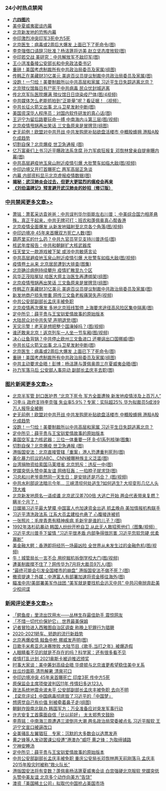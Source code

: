 <div class="catlist">
<h3>24小时热点禁闻</h3>
<ul>
<li><b><a href="64photo" target="_blank">六四图片</a></b></li>
<li><a href="https://github.com/fqnews/bnews/blob/master/cbnews/20200616/783481.md">美中夏威夷密谈内幕</a></li>
<li><a href="https://github.com/fqnews/bnews/blob/master/ssgc/20200616/783446.md">北京新发地的恐怖内幕</a></li>
<li><a href="https://github.com/fqnews/bnews/blob/master/headline/20200616/1345729.md">中印激烈冲突印军3死中方5死</a></li>
<li><a href="https://github.com/fqnews/bnews/blob/master/cbnews/20200616/1345680.md">北京医生：病毒或2周后大爆发 上面已下了死命令(图)</a></li>
<li><a href="https://github.com/fqnews/bnews/blob/master/cbnews/20200616/1345566.md">李克强借口请辞习批准？杨洁篪将访美 赵立坚态度放软(图)</a></li>
<li><a href="https://github.com/fqnews/bnews/blob/master/cbnews/20200616/1345640.md">中印若交战 美研究：中共解放军不敌印军(图)</a></li>
<li><a href="https://github.com/fqnews/bnews/blob/master/cbnews/20200616/783476.md">王小洪准备接公安部长和中央政法委书记</a></li>
<li><a href="https://github.com/fqnews/bnews/blob/master/cbnews/20200616/1345673.md">重磅！美国考虑制裁所有中共政治局委员及家属(组图)</a></li>
<li><a href="https://github.com/fqnews/bnews/blob/master/cbnews/20200616/1345732.md">传韩正在美藏财31亿美元 美逾百议员提议制裁中共政治局委员及家属(图)</a></li>
<li><a href="https://github.com/fqnews/bnews/blob/master/topimagenews/20200616/1345746.md">没跑！一勺烩！美要制裁所以中共高层和家属 习近平生日失踪逃离北京？</a></li>
<li><a href="https://github.com/fqnews/bnews/blob/master/comments/20200616/1345422.md">北京殡仪馆每日有尸死于中共病毒  民众忧封城逃离</a></li>
<li><a href="https://github.com/fqnews/bnews/blob/master/cbnews/20200616/1345580.md">传北京军队医院爆满 殡仪馆日日烧染疫尸体(图/4视频)</a></li>
<li><a href="https://github.com/fqnews/bnews/blob/master/cbnews/20200616/1345423.md">中共媒体怎么老能抓拍到“正能量”呢？看证据！（视频）</a></li>
<li><a href="https://github.com/fqnews/bnews/blob/master/cbnews/20200616/1345681.md">中共长征火箭又出事 北斗卫星发射中断(图)</a></li>
<li><a href="https://github.com/fqnews/bnews/blob/master/cnnews/20200616/1345432.md">美国资深华人程序员：对国内软件研发的真心话(图)</a></li>
<li><a href="https://github.com/fqnews/bnews/blob/master/cbnews/20200616/1345581.md">王沪宁为留后路要玩命一搏 中南海内斗第三层(图/视频)</a></li>
<li><a href="https://github.com/fqnews/bnews/blob/master/cbnews/20200616/1345737.md">北京疫情甩锅再出笑话 三文鱼原来是冒牌货(组图)</a></li>
<li><a href="https://github.com/fqnews/bnews/blob/master/topimagenews/20200616/1345778.md">史无前例！欧盟对中共开战 中共发购房补贴欲盘活楼市 中概股蜂拥 港股A股化成趋势</a></li>
<li><a href="https://github.com/fqnews/bnews/blob/master/topimagenews/20200616/1345667.md">切割自保？北京爆疫 世卫急通报 (图)</a></li>
<li><a href="https://github.com/fqnews/bnews/blob/master/cbnews/20200616/1345619.md">亿万富豪们上书习近平曝政法系贪腐 孙力军疯狂报复 邓恢林曾亲自提审曝内幕(图)</a></li>
<li><a href="https://github.com/fqnews/bnews/blob/master/cbnews/20200616/1345748.md">中共高层避疫地玉泉山附近疫情引爆 大批警车如临大敌(图/视频)</a></li>
<li><a href="https://github.com/fqnews/bnews/blob/master/headline/20200616/1345726.md">中印边境又开打首曝死亡 两军高层正急谈</a></li>
<li><a href="https://github.com/fqnews/bnews/blob/master/cbnews/20200616/1345501.md">内幕 内部资料显示北京虚报疫情数据(图)</a></li>
<li><b><a href="https://github.com/fqnews/bnews/blob/master/comments/20200211/1275071.md" target="_blank">揭秘：武汉肺炎会过去，但更大更猛烈的瘟疫会再来</a></b></li>
<li><b><a href="https://github.com/fqnews/bnews/blob/master/comments/20200207/1272816.md" target="_blank">《刘伯温碑记》预言避开武汉肺炎的妙招（修订版）</a></b></li>
</ul>
</div>

<div class="catlist">
<h3><a href="https://github.com/fqnews/bnews/blob/master/cbnews/" target="_blank">中共禁闻</a><span><a href="https://github.com/fqnews/bnews/blob/master/cbnews/" target="_blank" rel="nofollow">更多文章>></a></span></h3>
<ul>
<li><a href="https://github.com/fqnews/bnews/blob/master/cbnews/20200616/1345837.md" target="_blank">萧铭：萧茗采访袁爸爸：中共误判华尔街能左右川普； 中美综合国力相差悬殊，真正干起来，中共无牌可打；班农和蓬佩奥真心帮香港</a></li>
<li><a href="https://github.com/fqnews/bnews/blob/master/cbnews/20200616/1345823.md" target="_blank">北京疫情全面爆发 从新发地辐射至北京各个角落(图/视频)</a></li>
<li><a href="https://github.com/fqnews/bnews/blob/master/cbnews/20200616/1345815.md" target="_blank">中印边境冲 45年来首曝双方死亡人数(图)</a></li>
<li><a href="https://github.com/fqnews/bnews/blob/master/cbnews/20200616/1345814.md" target="_blank">葫芦里买的什么药？中共九官员罕见支持川普连任(图)</a></li>
<li><a href="https://github.com/fqnews/bnews/blob/master/cbnews/20200616/1345750.md" target="_blank">核武年度报告：中共和朝鲜扩大核武器库</a></li>
<li><a href="https://github.com/fqnews/bnews/blob/master/cbnews/20200616/1345749.md" target="_blank">任天堂又一款游戏被下架 或涉中共敏感言论</a></li>
<li><a href="https://github.com/fqnews/bnews/blob/master/cbnews/20200616/1345748.md" target="_blank">中共高层避疫地玉泉山附近疫情引爆 大批警车如临大敌(图/视频)</a></li>
<li><a href="https://github.com/fqnews/bnews/blob/master/cbnews/20200616/1345747.md" target="_blank">疫情卷土从来 北京居民遭到大排查(图集)</a></li>
<li><a href="https://github.com/fqnews/bnews/blob/master/cbnews/20200616/1345739.md" target="_blank">北京确诊病例持续攀升 疫情扩散至九个区</a></li>
<li><a href="https://github.com/fqnews/bnews/blob/master/cbnews/20200616/1345738.md" target="_blank">风华正茂陷冤狱 哈医大原主治医生再遭绑架(组图)</a></li>
<li><a href="https://github.com/fqnews/bnews/blob/master/cbnews/20200616/1345737.md" target="_blank">北京疫情甩锅再出笑话 三文鱼原来是冒牌货(组图)</a></li>
<li><a href="https://github.com/fqnews/bnews/blob/master/cbnews/20200616/1345732.md" target="_blank">传韩正在美藏财31亿美元 美逾百议员提议制裁中共政治局委员及家属(图)</a></li>
<li><a href="https://github.com/fqnews/bnews/blob/master/cbnews/20200616/1345727.md" target="_blank">新发地商户损失惨重 网传三文鱼老板痛哭失声(视频)</a></li>
<li><a href="https://github.com/fqnews/bnews/blob/master/cbnews/20200616/1345720.md" target="_blank">中共公安部副部长孟庆丰被免职</a></li>
<li><a href="https://github.com/fqnews/bnews/blob/master/cbnews/20200616/1345719.md" target="_blank">北京疫情再次爆发 多地北京班线暂停 上海要求途径高风险区集中隔离(图)</a></li>
<li><a href="https://github.com/fqnews/bnews/blob/master/comments/20200616/1345658.md" target="_blank">定中所见：薛平贵与王宝钏爱情故事的原始版本</a></li>
<li><a href="https://github.com/fqnews/bnews/blob/master/cbnews/20200616/1345708.md" target="_blank">大陆民众对中共失望 声明退党(图)</a></li>
<li><a href="https://github.com/fqnews/bnews/blob/master/cbnews/20200616/1345704.md" target="_blank">天灾示警！老天是想把整个国淹掉吗？(图/视频)</a></li>
<li><a href="https://github.com/fqnews/bnews/blob/master/cbnews/20200616/1345703.md" target="_blank">谁还敢来北京！返京列车一人坐一节车厢(图/视频)</a></li>
<li><a href="https://github.com/fqnews/bnews/blob/master/cbnews/20200616/1345697.md" target="_blank">决心让鱼背锅？中共停止欧州三文鱼进口 还嘲讽出口国挪威(图)</a></li>
<li><a href="https://github.com/fqnews/bnews/blob/master/cbnews/20200616/1345681.md" target="_blank">中共长征火箭又出事 北斗卫星发射中断(图)</a></li>
<li><a href="https://github.com/fqnews/bnews/blob/master/cbnews/20200616/1345680.md" target="_blank">北京医生：病毒或2周后大爆发 上面已下了死命令(图)</a></li>
<li><a href="https://github.com/fqnews/bnews/blob/master/cbnews/20200616/1345673.md" target="_blank">重磅！美国考虑制裁所有中共政治局委员及家属(组图)</a></li>
<li><a href="https://github.com/fqnews/bnews/blob/master/cbnews/20200616/1345668.md" target="_blank">中共主动要求会晤！彭博：杨洁篪与蓬佩奥周三在夏威夷会晤(图)</a></li>
<li><a href="https://github.com/fqnews/bnews/blob/master/cbnews/20200616/1345666.md" target="_blank">孙力军落马后 公安部人事异动 副部长孟庆丰去职(图)</a></li>

</ul>
</div>
<div class="catlist">
<h3><a href="https://github.com/fqnews/bnews/blob/master/topimagenews/" target="_blank">图片新闻</a><span><a href="https://github.com/fqnews/bnews/blob/master/topimagenews/" target="_blank" rel="nofollow">更多文章>></a></span></h3>
<ul>
<li><a href="https://github.com/fqnews/bnews/blob/master/topimagenews/20200616/1345847.md" target="_blank">北京半军管 封口医护界 “北京下死令 军方全面遭殃 新发地疫情涉及上百万人”</a></li>
<li><a href="https://github.com/fqnews/bnews/blob/master/topimagenews/20200616/1345791.md" target="_blank">习李斗 政府支持李克强 失业率5.9%？专家：实际超25% 华为拟裁员5成涉9万人报导全被删</a></li>
<li><a href="https://github.com/fqnews/bnews/blob/master/topimagenews/20200616/1345778.md" target="_blank">史无前例！欧盟对中共开战 中共发购房补贴欲盘活楼市 中概股蜂拥 港股A股化成趋势</a></li>
<li><a href="https://github.com/fqnews/bnews/blob/master/topimagenews/20200616/1345746.md" target="_blank">没跑！一勺烩！美要制裁所以中共高层和家属 习近平生日失踪逃离北京？</a></li>
<li><a href="https://github.com/fqnews/bnews/blob/master/comments/20200616/1345658.md" target="_blank">定中所见：薛平贵与王宝钏爱情故事的原始版本</a></li>
<li><a href="https://github.com/fqnews/bnews/blob/master/topimagenews/20200616/1345679.md" target="_blank">美国空军主力核武器：三位一体重要一环 B-61系列核弹(图集)</a></li>
<li><a href="https://github.com/fqnews/bnews/blob/master/topimagenews/20200616/1345667.md" target="_blank">切割自保？北京爆疫 世卫急通报 (图)</a></li>
<li><a href="https://github.com/fqnews/bnews/blob/master/topimagenews/20200616/1345495.md" target="_blank">港版国安法：北京直接管辖「重案」港人恐遭重判死刑(图)</a></li>
<li><a href="https://github.com/fqnews/bnews/blob/master/topimagenews/20200615/1345332.md" target="_blank">美化暴力抗议的ABC、CNN被曝种族主义泛滥(图)</a></li>
<li><a href="https://github.com/fqnews/bnews/blob/master/topimagenews/20200615/1345331.md" target="_blank">台湾捐物资给索国马莱塔省 北京怒斥：违反一中(图)</a></li>
<li><a href="https://github.com/fqnews/bnews/blob/master/topimagenews/20200615/1345330.md" target="_blank">党媒突低头赞中美友谊 网络狂轰：一掐脖子就求饶(图)</a></li>
<li><a href="https://github.com/fqnews/bnews/blob/master/topimagenews/20200615/1345329.md" target="_blank">习总和川老爷竟然同一天生日：是安排还是巧合？ (图/视频)</a></li>
<li><a href="https://github.com/fqnews/bnews/blob/master/topimagenews/20200615/1345297.md" target="_blank">中共水利部说法暗示今年&#8230; 三峡溃坝何处逃生?如何逃生? 大坝变形几亿人头顶大难</a></li>
<li><a href="https://github.com/fqnews/bnews/blob/master/topimagenews/20200615/1345231.md" target="_blank">北京新发地原名一语成谶 北京武汉差700倍 大逃亡开始 两会代表带来复燃？瞒半个月了！</a></li>
<li><a href="https://github.com/fqnews/bnews/blob/master/topimagenews/20200615/1345204.md" target="_blank">日媒揭习近平最大梦魇 中国富人也加速资金出逃 抓孟晚舟 美加情报机构联手</a></li>
<li><a href="https://github.com/fqnews/bnews/blob/master/topimagenews/20200615/1345164.md" target="_blank">习近平清洗政法系 江系大员孟建柱也悬了 心腹接连被抓</a></li>
<li><a href="https://github.com/fqnews/bnews/blob/master/topimagenews/20200615/1345133.md" target="_blank">一张照片：毛岸青患有精神疾病 毛新宇是谁的儿子？(图)</a></li>
<li><a href="https://github.com/fqnews/bnews/blob/master/topimagenews/20200615/1345118.md" target="_blank">1992年洛杉矶暴动 韩国人纷纷开枪自卫 从此无人敢招惹他们（图集/视频）</a></li>
<li><a href="https://github.com/fqnews/bnews/blob/master/topimagenews/20200615/1345099.md" target="_blank">习近平求川普手下留情 “习近平很矛盾 内部争得很厉害 习近平忽软忽硬 优柔寡断”</a></li>
<li><a href="https://github.com/fqnews/bnews/blob/master/topimagenews/20200615/1345098.md" target="_blank">美金融大鳄：香港即将经历一场最凶险 全世界从未发生过的金融危机(图/视频)</a></li>
<li><a href="https://github.com/fqnews/bnews/blob/master/topimagenews/20200615/1345004.md" target="_blank">牛！城管局长一言不合 用挖掘机拆倒学校大门(图/视频)</a></li>
<li><a href="https://github.com/fqnews/bnews/blob/master/topimagenews/20200615/1344970.md" target="_blank">遭美制裁撑不住了？网传华为7月将大裁员9万人(图)</a></li>
<li><a href="https://github.com/fqnews/bnews/blob/master/topimagenews/20200615/1344926.md" target="_blank">“最终可能会引发全国楼市的崩盘” 港版国安法不做不死？(图)</a></li>
<li><a href="https://github.com/fqnews/bnews/blob/master/topimagenews/20200614/1344847.md" target="_blank">撤资提速？外媒：中港富人有部署加速将资金移往海外(图)</a></li>
<li><a href="https://github.com/fqnews/bnews/blob/master/topimagenews/20200614/1344845.md" target="_blank">瞄准中共!美部署美军作战团 “美军就是要找机会迅灭中共” 中共闪电抛弃赴美少校间谍</a></li>

</ul>
</div>
<div class="catlist">
<h3><a href="https://github.com/fqnews/bnews/blob/master/comments/" target="_blank">新闻评论</a><span><a href="https://github.com/fqnews/bnews/blob/master/comments/" target="_blank" rel="nofollow">更多文章>></a></span></h3>
<ul>
<li><a href="https://github.com/fqnews/bnews/blob/master/comments/20200617/1345923.md" target="_blank">「鳄鱼皮」里流出饮用水——丛林生存最佳助手 震惊网友</a></li>
<li><a href="https://github.com/fqnews/bnews/blob/master/comments/20200617/1345922.md" target="_blank">「不惜一切代价保护它」 世界最美保姆</a></li>
<li><a href="https://github.com/fqnews/bnews/blob/master/comments/20200617/1345913.md" target="_blank">记者冒险进入西雅图自治区调查 称晚上犯罪行为猖獗</a></li>
<li><a href="https://github.com/fqnews/bnews/blob/master/comments/20200617/1345898.md" target="_blank">2020-2021轿车、轿跑的流行新趋势</a></li>
<li><a href="https://github.com/fqnews/bnews/blob/master/comments/20200616/1345886.md" target="_blank">北京再爆疫情 鲑鱼中枪 挪威发声明(图)</a></li>
<li><a href="https://github.com/fqnews/bnews/blob/master/comments/20200616/1345878.md" target="_blank">日歌手米希亚总决赛惨败  大陆节目《歌手.当打之年》被爆造假</a></li>
<li><a href="https://github.com/fqnews/bnews/blob/master/comments/20200616/1345836.md" target="_blank">人眼睛看不见的就是不存在的吗？科学家：还有很多看不见</a></li>
<li><a href="https://github.com/fqnews/bnews/blob/master/comments/20200616/1345827.md" target="_blank">疫情打乱计划  2021奥斯卡被迫推迟颁奖</a></li>
<li><a href="https://github.com/fqnews/bnews/blob/master/comments/20200616/1345826.md" target="_blank">时事大家谈：美中筹划高级会晤 华盛顿与北京谁更希望稳住美中关系</a></li>
<li><a href="https://github.com/fqnews/bnews/blob/master/comments/20200616/1345810.md" target="_blank">丝瓜炒面筋 清热解暑 清爽可口</a></li>
<li><a href="https://github.com/fqnews/bnews/blob/master/comments/20200616/1345800.md" target="_blank">中印边境冲突 45年来首曝死亡 印度3死 传中方5死</a></li>
<li><a href="https://github.com/fqnews/bnews/blob/master/comments/20200616/1345790.md" target="_blank">原保监会主席项俊波判囚11年 传情妇多达123人</a></li>
<li><a href="https://github.com/fqnews/bnews/blob/master/comments/20200616/1345788.md" target="_blank">政法系统地震余波未平 公安部副部长孟庆丰被免职 去向不明</a></li>
<li><a href="https://github.com/fqnews/bnews/blob/master/comments/20200616/1345779.md" target="_blank">【梁京评论】中国病毒彻底毁了习近平的「中国梦」</a></li>
<li><a href="https://github.com/fqnews/bnews/blob/master/comments/20200616/1345736.md" target="_blank">想感觉自己有价值 别被牵着鼻子走(组图)</a></li>
<li><a href="https://github.com/fqnews/bnews/blob/master/comments/20200616/1345734.md" target="_blank">朝鲜炸毁南北联办 韩国军方：万全准备应对突发军事行动</a></li>
<li><a href="https://github.com/fqnews/bnews/blob/master/comments/20200616/1345723.md" target="_blank">许志安复工首露面自信「比以前好」 太太郑秀文鼓励</a></li>
<li><a href="https://github.com/fqnews/bnews/blob/master/comments/20200616/1345716.md" target="_blank">李燕铭：中南海三周遭遇三波倒共大潮 两名政治局常委被点名 习近平服软 王沪宁文宣口被逼改口</a></li>
<li><a href="https://github.com/fqnews/bnews/blob/master/comments/20200616/1345711.md" target="_blank">全美骚乱左翼猖狂　专家：沉默的大多数会以选票发声</a></li>
<li><a href="https://github.com/fqnews/bnews/blob/master/comments/20200616/1345710.md" target="_blank">黄之锋等人发动罢课公投遭“港澳办”威吓 黄之锋：为取缔铺路</a></li>
<li><a href="https://github.com/fqnews/bnews/blob/master/comments/20200616/1345709.md" target="_blank">宁神安睡汤</a></li>
<li><a href="https://github.com/fqnews/bnews/blob/master/comments/20200616/1345658.md" target="_blank">定中所见：薛平贵与王宝钏爱情故事的原始版本</a></li>
<li><a href="https://github.com/fqnews/bnews/blob/master/comments/20200616/1345705.md" target="_blank">中共公安部副部长孟庆丰被免职 重庆公安局长邓恢林两天前刚落马 孟庆丰2015年股灾时被称“救火队长”</a></li>
<li><a href="https://github.com/fqnews/bnews/blob/master/comments/20200616/1345700.md" target="_blank">港版国安法将有变数？蓬佩奥杨洁篪夏威夷会谈 白宫强硬北京服软 党媒突低头赞中美友谊 北京多个动作向美方“告饶”</a></li>
<li><a href="https://github.com/fqnews/bnews/blob/master/comments/20200616/1345699.md" target="_blank">澳资「美国稀土公司」拟取代中国抢占美国市场</a></li>

</ul>
</div>